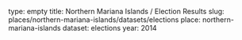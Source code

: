 type: empty
title: Northern Mariana Islands / Election Results
slug: places/northern-mariana-islands/datasets/elections
place: northern-mariana-islands
dataset: elections
year: 2014
